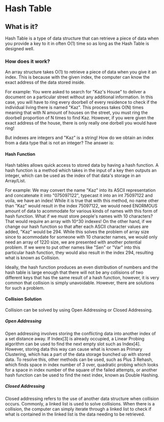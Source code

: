 
# Hash Table
## What is it?
  Hash Table is a type of data structure that can retrieve a piece of data when you provide a key to it in often O(1) time so as long as the Hash Table is designed well.
  
### How does it work?
  An array structure takes O(1) to retrieve a piece of data when you give it an index. This is because with the given index, the computer can know the exact address of the data stored inside. 
  
  For example:
  You were asked to search for "Kaz's House" to deliver a document on a particular street without any additional information.
  In this case, you will have to ring every doorbell of every residence to check if the individual living there is named "Kaz". 
  This process takes O(N) times meaning that with N amount of houses on the street, you must ring the doorbell proportion of N times to find Kaz. 
  However, if you were given the exact address of the house, there is only really one dorbell you would have ring!  
  
  But indexes are integers and "Kaz" is a string! How do we obtain an index from a data type that is not an integer?
  The answer is:
  
#### Hash Function
  Hash tables allows quick access to stored data by having a hash function. A hash function is a method which takes in the input of a key then outputs an integer, which can be used as the index of that data's storage in an Array/List.
  
  For example:
  We may convert the name "Kaz" into its ASCII representation and concatenate it into "075097122", typecast it into an int 75097122 and voila, we have an index! While it is true that with this method, no name other than "Kaz" would result in the index 75097122, we would need ENORMOUS amount of data to acommodate for various kinds of names with this form of hash function. What if we must store people's names with 10 characters? That would require an array with 10^30 indexes!
  On the other hand, if we change our hash function so that after each ASCII character values are added, "Kaz" would be 294. While this solves the problem of array size since to acommodate for someone with 10 character names, we would only need an array of 1220 size, we are presented with another potential problem. If we were to put other names like "Sen" or "Var" into this particular hash function, they would also result in the index 294, resulting what is known as Collision.
  
  Ideally, the hash function produces an even distribution of numbers and the hash table is large enough that there will not be any collisions of two different keys that has the same result of a hash function, however, it is very common that collision is simply unavoidable. However, there are solutions for such a problem.
  
#### Collision Solution
  Collision can be solved by using Open Addressing or Closed Addressing.
##### Open Addressing
  Open addressing involves storing the conflicting data into another index of a set distance away. If Index[3] is already occupied, a Linear Probing algorithm can be used to find the next empty slot such as Index[4]. However, storing data this way can cause what is known as Primary Clustering, which has a part of the data storage bunched up with stored data.
  To resolve this, other methods can be used, such as Plus 3 Rehash, which finds space in index number of 3 over, quadratic probing which looks for a space in index number of the square of the failed attempts, or another hash function can be used to find the next index, known as Double Hashing.
##### Closed Addressing
  Closed addressing refers to the use of another data structure when collision occurs. Commonly, a linked list is used to solve collisions. When there is a collision, the computer can simply iterate through a linked list to check if what is contained in the linked list is the data needing to be retrieved.
 
